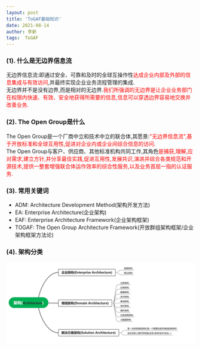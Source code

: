 ```yaml
---
layout: post
title: 'ToGAF基础知识' 
date: 2021-08-14
author: 李新
tags:  ToGAF
---
```



### (1). 什么是无边界信息流
无边界信息流:即通过安全、可靠和及时的全球互操作性<font color='red'>达成企业内部及外部的信息集成与有效访问</font>,并最终实现企业业务流程管理的集成.  
无边界并不是没有边界,而是相对的无边界.<font color='red'>我们所强调的无边界是让企业业务部门在权限内快速、有效、安全地获得所需要的信息,信息可以穿透边界容易地交换并改善业务.</font>     

### (2). The Open Group是什么
The Open Group是一个厂商中立和技术中立的联合体,其愿景:<font color='red'>"无边界信息流",基于开放标准和全球互用性,促进对企业内或企业间综合信息的访问.</font>     
The Open Group与客户、供应商、其他标准机构共同工作,其角色<font color='red'>是捕获,理解,应对需求,建立方针,并分享最佳实践,促进互用性,发展共识,演进并综合各类规范和开源技术,提供一整套增强联合体运作效率的综合性服务,以及业务首屈一指的认证服务.</font>  

### (3). 常用关键词
+ ADM:    Architecture Development Method(架构开发方法)   
+ EA:     Enterprise Architecture(企业架构)   
+ EAF:    Enterprise Architecture Framework(企业架构框架)   
+ TOGAF:  The Open Group Architecture Framework(开放群组架构框架/企业架构框架方法论)   

### (4). 架构分类
!["架构分类"](/assets/togaf/imgs/architecture.png)


